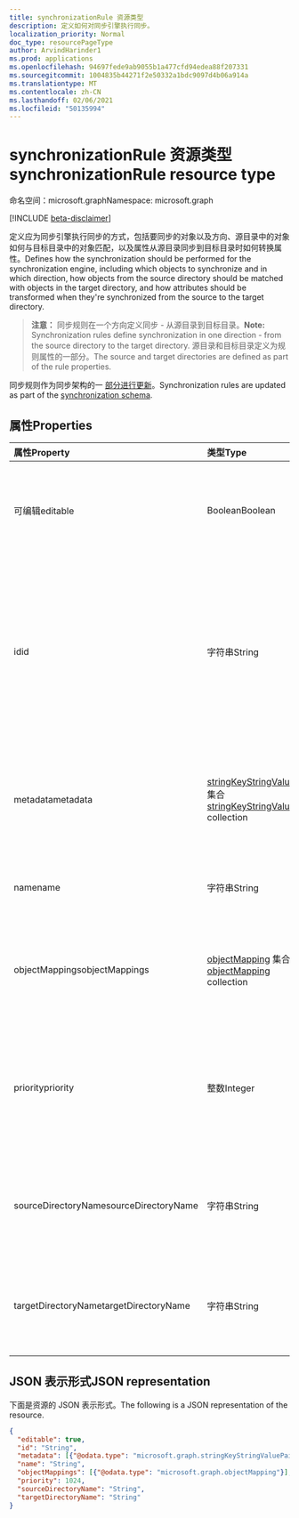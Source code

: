 ```yaml
---
title: synchronizationRule 资源类型
description: 定义如何对同步引擎执行同步。
localization_priority: Normal
doc_type: resourcePageType
author: ArvindHarinder1
ms.prod: applications
ms.openlocfilehash: 94697fede9ab9055b1a477cfd94edea88f207331
ms.sourcegitcommit: 1004835b44271f2e50332a1bdc9097d4b06a914a
ms.translationtype: MT
ms.contentlocale: zh-CN
ms.lasthandoff: 02/06/2021
ms.locfileid: "50135994"
---
```

# <a name="synchronizationrule-resource-type"></a><span data-ttu-id="3fc94-103">synchronizationRule 资源类型</span><span class="sxs-lookup"><span data-stu-id="3fc94-103">synchronizationRule resource type</span></span>

<span data-ttu-id="3fc94-104">命名空间：microsoft.graph</span><span class="sxs-lookup"><span data-stu-id="3fc94-104">Namespace: microsoft.graph</span></span>

[!INCLUDE [beta-disclaimer](../../includes/beta-disclaimer.md)]

<span data-ttu-id="3fc94-105">定义应为同步引擎执行同步的方式，包括要同步的对象以及方向、源目录中的对象如何与目标目录中的对象匹配，以及属性从源目录同步到目标目录时如何转换属性。</span><span class="sxs-lookup"><span data-stu-id="3fc94-105">Defines how the synchronization should be performed for the synchronization engine, including which objects to synchronize and in which direction, how objects from the source directory should be matched with objects in the target directory, and how attributes should be transformed when they're synchronized from the source to the target directory.</span></span>

><span data-ttu-id="3fc94-106">**注意：** 同步规则在一个方向定义同步 - 从源目录到目标目录。</span><span class="sxs-lookup"><span data-stu-id="3fc94-106">**Note:** Synchronization rules define synchronization in one direction - from the source directory to the target directory.</span></span> <span data-ttu-id="3fc94-107">源目录和目标目录定义为规则属性的一部分。</span><span class="sxs-lookup"><span data-stu-id="3fc94-107">The source and target directories are defined as part of the rule properties.</span></span>

<span data-ttu-id="3fc94-108">同步规则作为同步架构的一 [部分进行更新](synchronization-synchronizationschema.md)。</span><span class="sxs-lookup"><span data-stu-id="3fc94-108">Synchronization rules are updated as part of the [synchronization schema](synchronization-synchronizationschema.md).</span></span>

## <a name="properties"></a><span data-ttu-id="3fc94-109">属性</span><span class="sxs-lookup"><span data-stu-id="3fc94-109">Properties</span></span>

| <span data-ttu-id="3fc94-110">属性</span><span class="sxs-lookup"><span data-stu-id="3fc94-110">Property</span></span>      | <span data-ttu-id="3fc94-111">类型</span><span class="sxs-lookup"><span data-stu-id="3fc94-111">Type</span></span>      | <span data-ttu-id="3fc94-112">说明</span><span class="sxs-lookup"><span data-stu-id="3fc94-112">Description</span></span>    |
|:--------------|:----------|:---------------|
|<span data-ttu-id="3fc94-113">可编辑</span><span class="sxs-lookup"><span data-stu-id="3fc94-113">editable</span></span>       |<span data-ttu-id="3fc94-114">Boolean</span><span class="sxs-lookup"><span data-stu-id="3fc94-114">Boolean</span></span>    |<span data-ttu-id="3fc94-115">`true` 同步规则是否可自定义; `false` 如果此规则是只读的且不应更改。</span><span class="sxs-lookup"><span data-stu-id="3fc94-115">`true` if the synchronization rule can be customized; `false` if this rule is read-only and should not be changed.</span></span>|
|<span data-ttu-id="3fc94-116">id</span><span class="sxs-lookup"><span data-stu-id="3fc94-116">id</span></span>             |<span data-ttu-id="3fc94-117">字符串</span><span class="sxs-lookup"><span data-stu-id="3fc94-117">String</span></span>     |<span data-ttu-id="3fc94-118">同步规则标识符。</span><span class="sxs-lookup"><span data-stu-id="3fc94-118">Synchronization rule identifier.</span></span> <span data-ttu-id="3fc94-119">必须是同步引擎识别的标识符之一。</span><span class="sxs-lookup"><span data-stu-id="3fc94-119">Must be one of the identifiers recognized by the synchronization engine.</span></span> <span data-ttu-id="3fc94-120">可以在 API 返回的同步模板中找到受支持的规则标识符。</span><span class="sxs-lookup"><span data-stu-id="3fc94-120">Supported rule identifiers can be found in the synchronization template returned by the API.</span></span>|
|<span data-ttu-id="3fc94-121">metadata</span><span class="sxs-lookup"><span data-stu-id="3fc94-121">metadata</span></span>       |<span data-ttu-id="3fc94-122">[stringKeyStringValuePair](synchronization-stringkeystringvaluepair.md) 集合</span><span class="sxs-lookup"><span data-stu-id="3fc94-122">[stringKeyStringValuePair](synchronization-stringkeystringvaluepair.md) collection</span></span> |<span data-ttu-id="3fc94-123">其他扩展属性。</span><span class="sxs-lookup"><span data-stu-id="3fc94-123">Additional extension properties.</span></span> <span data-ttu-id="3fc94-124">除非支持团队明确指示，否则不应更改元数据值。</span><span class="sxs-lookup"><span data-stu-id="3fc94-124">Unless instructed explicitly by the support team, metadata values should not be changed.</span></span>|
|<span data-ttu-id="3fc94-125">name</span><span class="sxs-lookup"><span data-stu-id="3fc94-125">name</span></span>           |<span data-ttu-id="3fc94-126">字符串</span><span class="sxs-lookup"><span data-stu-id="3fc94-126">String</span></span>     |<span data-ttu-id="3fc94-127">同步规则的可读名称。</span><span class="sxs-lookup"><span data-stu-id="3fc94-127">Human-readable name of the synchronization rule.</span></span> <span data-ttu-id="3fc94-128">不可为 null。</span><span class="sxs-lookup"><span data-stu-id="3fc94-128">Not nullable.</span></span>|
|<span data-ttu-id="3fc94-129">objectMappings</span><span class="sxs-lookup"><span data-stu-id="3fc94-129">objectMappings</span></span> |<span data-ttu-id="3fc94-130">[objectMapping](synchronization-objectmapping.md) 集合</span><span class="sxs-lookup"><span data-stu-id="3fc94-130">[objectMapping](synchronization-objectmapping.md) collection</span></span>    |<span data-ttu-id="3fc94-131">规则支持的对象映射的集合。</span><span class="sxs-lookup"><span data-stu-id="3fc94-131">Collection of object mappings supported by the rule.</span></span> <span data-ttu-id="3fc94-132">告知同步引擎应同步哪些对象。</span><span class="sxs-lookup"><span data-stu-id="3fc94-132">Tells the synchronization engine which objects should be synchronized.</span></span>|
|<span data-ttu-id="3fc94-133">priority</span><span class="sxs-lookup"><span data-stu-id="3fc94-133">priority</span></span>       |<span data-ttu-id="3fc94-134">整数</span><span class="sxs-lookup"><span data-stu-id="3fc94-134">Integer</span></span>    |<span data-ttu-id="3fc94-135">相对于 [synchronizationSchema](synchronization-synchronizationschema.md)中其他规则的优先级。</span><span class="sxs-lookup"><span data-stu-id="3fc94-135">Priority relative to other rules in the [synchronizationSchema](synchronization-synchronizationschema.md).</span></span> <span data-ttu-id="3fc94-136">优先级最低的规则将首先进行处理。</span><span class="sxs-lookup"><span data-stu-id="3fc94-136">Rules with the lowest priority number will be processed first.</span></span>|
|<span data-ttu-id="3fc94-137">sourceDirectoryName</span><span class="sxs-lookup"><span data-stu-id="3fc94-137">sourceDirectoryName</span></span>       |<span data-ttu-id="3fc94-138">字符串</span><span class="sxs-lookup"><span data-stu-id="3fc94-138">String</span></span>    |<span data-ttu-id="3fc94-139">源目录的名称。</span><span class="sxs-lookup"><span data-stu-id="3fc94-139">Name of the source directory.</span></span> <span data-ttu-id="3fc94-140">必须与 synchronizationSchema 中的目录定义 [之一匹配](synchronization-synchronizationschema.md)。</span><span class="sxs-lookup"><span data-stu-id="3fc94-140">Must match one of the directory definitions in [synchronizationSchema](synchronization-synchronizationschema.md).</span></span>|
|<span data-ttu-id="3fc94-141">targetDirectoryName</span><span class="sxs-lookup"><span data-stu-id="3fc94-141">targetDirectoryName</span></span>       |<span data-ttu-id="3fc94-142">字符串</span><span class="sxs-lookup"><span data-stu-id="3fc94-142">String</span></span>    |<span data-ttu-id="3fc94-143">目标目录的名称。</span><span class="sxs-lookup"><span data-stu-id="3fc94-143">Name of the target directory.</span></span> <span data-ttu-id="3fc94-144">必须与 synchronizationSchema 中的目录定义 [之一匹配](synchronization-synchronizationschema.md)。</span><span class="sxs-lookup"><span data-stu-id="3fc94-144">Must match one of the directory definitions in [synchronizationSchema](synchronization-synchronizationschema.md).</span></span>|

## <a name="json-representation"></a><span data-ttu-id="3fc94-145">JSON 表示形式</span><span class="sxs-lookup"><span data-stu-id="3fc94-145">JSON representation</span></span>

<span data-ttu-id="3fc94-146">下面是资源的 JSON 表示形式。</span><span class="sxs-lookup"><span data-stu-id="3fc94-146">The following is a JSON representation of the resource.</span></span>

<!-- {
  "blockType": "resource",
  "optionalProperties": [

  ],
  "@odata.type": "microsoft.graph.synchronizationRule"
}-->

```json
{
  "editable": true,
  "id": "String",
  "metadata": [{"@odata.type": "microsoft.graph.stringKeyStringValuePair"}],
  "name": "String",
  "objectMappings": [{"@odata.type": "microsoft.graph.objectMapping"}],
  "priority": 1024,
  "sourceDirectoryName": "String",
  "targetDirectoryName": "String"
}

```

<!-- uuid: 8fcb5dbc-d5aa-4681-8e31-b001d5168d79
2015-10-25 14:57:30 UTC -->
<!--
{
  "type": "#page.annotation",
  "description": "synchronizationRule resource",
  "keywords": "",
  "section": "documentation",
  "tocPath": "",
  "suppressions": []
}
-->


